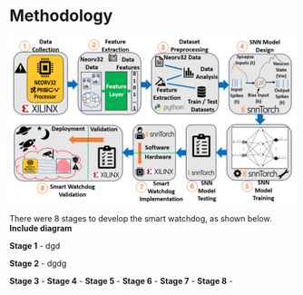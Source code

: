 # Methodology

![Demo Image](../Images/Methodology.PNG)

There were 8 stages to develop the smart watchdog, as shown below. **Include diagram**

**Stage 1** - dgd

**Stage 2** - dgdg

**Stage 3** - 
**Stage 4** - 
**Stage 5** - 
**Stage 6** - 
**Stage 7** - 
**Stage 8** - 
